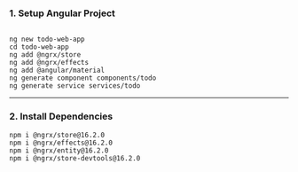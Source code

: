 ### **1. Setup Angular Project**
```

ng new todo-web-app
cd todo-web-app
ng add @ngrx/store
ng add @ngrx/effects
ng add @angular/material
ng generate component components/todo
ng generate service services/todo
```

---

### **2. Install Dependencies**
``` 
npm i @ngrx/store@16.2.0
npm i @ngrx/effects@16.2.0
npm i @ngrx/entity@16.2.0
npm i @ngrx/store-devtools@16.2.0

```


